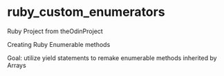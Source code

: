 # ruby_custom_enumerators


Ruby Project from theOdinProject

Creating Ruby Enumerable methods

Goal: utilize yield statements to remake enumerable methods inherited by Arrays
